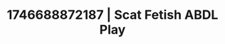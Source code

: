 ---
categories:
- Tan lines & lingerie
- Lustful narration
- AI-generated
- Erotic art direction
- Erogenous zones
- Erotic tension build
- ASMR
- Cosplay
image: /assets/images/1746688872187.jpg
layout: post
seo:
  description: Featured content with high-quality Scat Fetish, ABDL Play. HD images
    available.
  keywords: Scat Fetish, ABDL Play
  og_image: /assets/images/1746688872187.jpg
  schema_type: VisualArtwork
tags:
- ABDL Play
- Scat Fetish
- '#1746688872187'
title: 1746688872187 | Scat Fetish ABDL Play
---